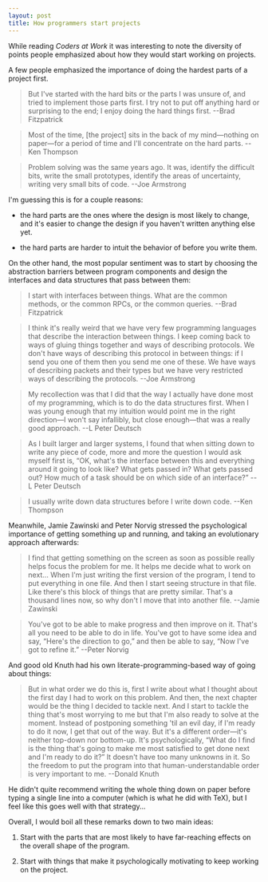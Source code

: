 ```yaml
---
layout: post
title: How programmers start projects
---
```


While reading *Coders at Work* it was interesting to note the diversity of points people emphasized about how they would start working on projects.

A few people emphasized the importance of doing the hardest parts of a project first.

> But I've started with the hard bits or the parts I was unsure of, and tried to implement those parts first. I try not to put off anything hard or surprising to the end; I enjoy doing the hard things first. --Brad Fitzpatrick

> Most of the time, [the project] sits in the back of my mind—nothing on paper—for a period of time and I'll concentrate on the hard parts. --Ken Thompson

> Problem solving was the same years ago. It was, identify the difficult bits, write the small prototypes, identify the areas of uncertainty, writing very small bits of code. --Joe Armstrong

I'm guessing this is for a couple reasons:

- the hard parts are the ones where the design is most likely to change, and it's easier to change the design if you haven't written anything else yet.

- the hard parts are harder to intuit the behavior of before you write them.

On the other hand, the most popular sentiment was to start by choosing the abstraction barriers between program components and design the interfaces and data structures that pass between them:

> I start with interfaces between things. What are the common methods, or the common RPCs, or the common queries. --Brad Fitzpatrick

> I think it's really weird that we have very few programming languages that describe the interaction between things. I keep coming back to ways of gluing things together and ways of describing protocols. We don't have ways of describing this protocol in between things: if I send you one of them then you send me one of these. We have ways of describing packets and their types but we have very restricted ways of describing the protocols. --Joe Armstrong

> My recollection was that I did that the way I actually have done most of my programming, which is to do the data structures first. When I was young enough that my intuition would point me in the right direction—I won't say infallibly, but close enough—that was a really good approach. --L Peter Deutsch

> As I built larger and larger systems, I found that when sitting down to write any piece of code, more and more the question I would ask myself first is, “OK, what's the interface between this and everything around it going to look like? What gets passed in? What gets passed out? How much of a task should be on which side of an interface?” --L Peter Deutsch

> I usually write down data structures before I write down code. --Ken Thompson

Meanwhile, Jamie Zawinski and Peter Norvig stressed the psychological importance of getting something up and running, and taking an evolutionary approach afterwards:

> I find that getting something on the screen as soon as possible really helps focus the problem for me. It helps me decide what to work on next... When I'm just writing the first version of the program, I tend to put everything in one file. And then I start seeing structure in that file. Like there's this block of things that are pretty similar. That's a thousand lines now, so why don't I move that into another file. --Jamie Zawinski

> You've got to be able to make progress and then improve on it. That's all you need to be able to do in life. You've got to have some idea and say, “Here's the direction to go,” and then be able to say, “Now I've got to refine it.” --Peter Norvig

And good old Knuth had his own literate-programming-based way of going about things:

> But in what order we do this is, first I write about what I thought about the first day I had to work on this problem. And then, the next chapter would be the thing I decided to tackle next. And I start to tackle the thing that's most worrying to me but that I'm also ready to solve at the moment. Instead of postponing something 'til an evil day, if I'm ready to do it now, I get that out of the way. But it's a different order—it's neither top-down nor bottom-up. It's psychologically, “What do I find is the thing that's going to make me most satisfied to get done next and I'm ready to do it?” It doesn't have too many unknowns in it. So the freedom to put the program into that human-understandable order is very important to me. --Donald Knuth

He didn't quite recommend writing the whole thing down on paper before typing a single line into a computer (which is what he did with TeX), but I feel like this goes well with that strategy...

Overall, I would boil all these remarks down to two main ideas:

1. Start with the parts that are most likely to have far-reaching effects on the overall shape of the program.

2. Start with things that make it psychologically motivating to keep working on the project.
